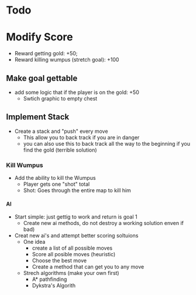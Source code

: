 # Todo

#   Modify Score
- Reward getting gold: +50;
- Reward killing wumpus (stretch goal): +100

## Make goal gettable
- add some logic that if the player is on the gold: +50
  - Swtich graphic to empty chest

## Implement Stack
- Create a stack and "push" every move
  - This allow you to back track if you are in danger
  - you can also use this to back track all the way to the beginning if you find the gold (terrible solution)


### Kill Wumpus
- Add the ability to kill the Wumpus
  - Player gets one "shot" total
  - Shot: Goes through the entire map to kill him

#### AI
- Start simple: just gettig to work and return is goal 1
  - Create new ai methods, do not destroy a working solution enven if bad)
- Creat new ai's and attempt better scoring soltuions
  - One idea
    - create a list of all possible moves
    - Score all posible moves (heuristic)
    - Choose the best move
    - Create a method that can get you to any move
  - Strech algorithms (make your own first)
    - A* pathfinding
    - Dykstra's Algorith
